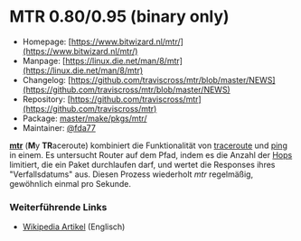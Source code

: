 # MTR 0.80/0.95 (binary only)
 - Homepage: [https://www.bitwizard.nl/mtr/](https://www.bitwizard.nl/mtr/)
 - Manpage: [https://linux.die.net/man/8/mtr](https://linux.die.net/man/8/mtr)
 - Changelog: [https://github.com/traviscross/mtr/blob/master/NEWS](https://github.com/traviscross/mtr/blob/master/NEWS)
 - Repository: [https://github.com/traviscross/mtr](https://github.com/traviscross/mtr)
 - Package: [master/make/pkgs/mtr/](https://github.com/Freetz-NG/freetz-ng/tree/master/make/pkgs/mtr/)
 - Maintainer: [@fda77](https://github.com/fda77)

**[mtr](http://www.bitwizard.nl/mtr/)** (**M**y
**TR**aceroute) kombiniert die Funktionalität von
[traceroute](http://en.wikipedia.org/wiki/Traceroute)
und [ping](http://en.wikipedia.org/wiki/Ping) in
einem. Es untersucht Router auf dem Pfad, indem es die Anzahl der
[Hops](http://en.wikipedia.org/wiki/Hop_(telecommunications))
limitiert, die ein Paket durchlaufen darf, und wertet die Responses
ihres "Verfallsdatums" aus. Diesen Prozess wiederholt *mtr*
regelmäßig, gewöhnlich einmal pro Sekunde.

### Weiterführende Links

-   [Wikipedia Artikel](http://en.wikipedia.org/wiki/Mtr_(My_traceroute)) (Englisch)

